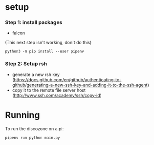 # setup

### Step 1: install packages

* falcon

(This next step isn't working, don't do this)

`python3 -m pip install --user pipenv`

### Step 2: Setup rsh

* generate a new rsh key (https://docs.github.com/en/github/authenticating-to-github/generating-a-new-ssh-key-and-adding-it-to-the-ssh-agent)
* copy it to the remote file server host (http://www.ssh.com/academy/ssh/copy-id)

# Running

To run the discozone on a pi:

`pipenv run python main.py`




